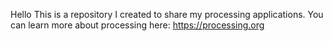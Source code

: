 Hello
This is a repository I created to share my processing applications.
You can learn more about processing here:
https://processing.org
